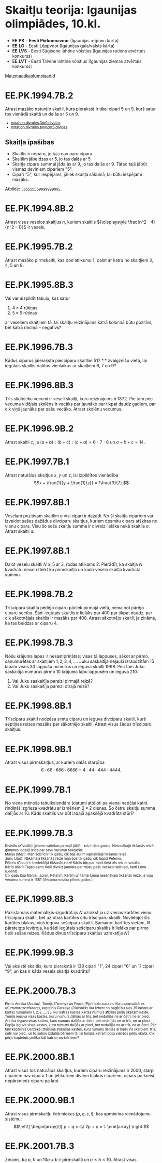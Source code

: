 # &nbsp;

<h1 style="font-size:28pt">Skaitļu teorija: Igaunijas olimpiādes, 10.kl.</h1>

* <blue>**EE.PK** - **Eesti Piirkonnavoor** (Igaunijas reģionu kārta)</blue>
* **EE.LO** - Eesti Lõppvoor (Igaunijas gala/valsts kārta)
* **EE.LVS** - Eesti Sügisene lahtine võistlus (Igaunijas rudens atvērtais konkurss)
* **EE.LVT** - Eesti Talvine lahtine võistlus (Igaunijas ziemas atvērtais konkurss)

[Matemaatikaolümpiaadid ](http://www.math.olympiaadid.ut.ee/html/index.php)





# <lo-sample/> EE.PK.1994.7B.2 

Atrast mazāko naturālo skaitli, kura pierakstā ir tikai cipari $5$ un $9$, 
kurš satur tos vienādā skaitā un dalās ar $5$ un $9$. 

<small>

* [notation.divrules.3or9.divides](#)
* [notation.divrules.pow2or5.divides](#)

</small>

<!--
questionType=Find.Min
-->


## Skaitļa īpašības

* Skaitlis ir nepāru, jo tajā nav pāru ciparu
* Skaitlim jābeidzas ar $5$, jo tas dalās ar $5$
* Skaitļa ciparu summai jādalās ar $9$, jo tas dalās ar $9$. 
Tātad tajā jābūt vismaz deviņiem cipariem "5". 
* Cipari "5", kur iespējams, jāliek skaitļa sākumā, lai 
būtu iespējami mazāks.

Atbilde: `555555559999999995`.


# <lo-sample/> EE.PK.1994.8B.2 

Atrast visus veselos skaitļus $n$, kuriem skaitlis 
${\displaystyle \frac{n^2 - 4}{n^2 - 1}}$ ir vesels.

<!--
concepts=integer-polynomials
questionType=Find.All
-->


# <lo-sample/> EE.PK.1995.7B.2

Atrast mazāko pirmskaitli, kas dod atlikumu $1$, dalot
ar katru no skaitļiem $3$, $4$, $5$ un $8$. 

<!--
concepts=primes
questionType=Find.Min
-->



# <lo-sample/> EE.PK.1995.8B.3

Vai var aizpildīt tabulu, kas satur

1. $4 \times 4$ rūtiņas
2. $5 \times 5$ rūtiņas

ar veseliem skaitļiem tā, lai skaitļu reizinājums katrā kolonnā 
būtu pozitīvs, bet katrā rindiņā – negatīvs?

<!--
genre=fill-in-table
questionType=ProveDisprove.Exists
-->








# <lo-sample/> EE.PK.1996.7B.3

Kādus ciparus jāieraksta piecciparu skaitlim $517\ast\ast$ 
zvaigznīšu vietā, lai iegūtais skaitlis dalītos vienlaikus
ar skaitļiem $6$, $7$ un $9$?

<!--
genre=digit-manipulation
questionType=Find.All
-->


# <lo-sample/> EE.PK.1996.8B.3

Trīs skolnieku vecumi ir veseli skaitļi, kuru reizinājums ir $1872$. 
Pie tam pēc vecuma vidējais skolēns ir vecāks par jaunāko 
par tikpat daudz gadiem, par cik viņš jaunāks par pašu vecāko. 
Atrast skolēnu vecumus. 

<!--
genre=word-problem
questionType=Find.All
-->


# <lo-sample/> EE.PK.1996.9B.2

Atrast skaitli $c$, ja 
$(a+b):(b+c):(c+a)=6:7:8$ un $a+b+c=14$. 

<!--
questionType=Find.All
-->






# <lo-sample/> EE.PK.1997.7B.1

Atrast naturālus skaitļus $x$, $y$ un $z$, lai izpildītos vienādība
$$x + \frac{1}{y + \frac{1}{z}} = 1\frac{3}{7}.$$

<!--
genre=integer-equation
questionType=Find.All
-->


# <lo-sample/> EE.PK.1997.8B.1

Veselam pozitīvam skaitlim $a$ visi cipari ir dažādi. 
No šī skaitļa cipariem var izveidot sešus dažādus divciparu skaitļus, 
kuriem desmitu cipars atšķiras no vienu cipara. 
Visu šo sešu skaitļu summa ir divreiz lielāka nekā skaitlis $a$. 
Atrast skaitli $a$. 

<!--
genre=digit-manipulation
questionType=Find.All
-->


# <lo-sample/> EE.PK.1997.8B.1

Dalot veselu skaitli $N \geq 5$ ar $3$, 
rodas atlikums $2$. Pierādīt, ka skaitļa $N$
kvadrātu nevar izteikt kā pirmskaitļa un 
kāda vesela skaitļa kvadrāta summu.

<!--
concepts=primes
questionType=Prove.Other
-->


# <lo-sample/> EE.PK.1998.7B.2

Trīsciparu skaitļa pēdējo ciparu pārliek pirmajā vietā, nemainot
pārējo ciparu secību. Šādi iegūtais skaitlis ir lielāks par $400$ 
par tikpat daudz, par cik sākotnējais skaitlis ir mazāks par $400$. 
Atrast sākotnējo skaitli, ja zināms, ka tas beidzas ar ciparu $4$. 

<!--
genre=digit-manipulation
questionType=Find.All
-->


# <lo-sample/> EE.PK.1998.7B.3

Nošu krājuma lapas ir nesastiprinātas; visas tā lappuses,
sākot ar pirmo, sanumurētas ar skaitļiem $1,2,3,4,\ldots$. 
Juku saskaitīja nejauši izraudzītām $15$ lapām visus
$30$ lappušu numurus un ieguva skaitli $1998$. 
Pēc tam Juku saskaitīja numurus pirmo $10$ krājuma lapu 
lappusēm un ieguva $210$. 

1. Vai Juku saskaitīja pareizi pirmajā reizē? 
2. Vai Juku saskaitīja pareizi otrajā reizē?


<!--
concepts=arithmetic-progression
questionType=ProveDisprove.Exists
-->



# <lo-sample/> EE.PK.1998.8B.1

Trīsciparu skaitlī nodzēsa simtu ciparu un ieguva divciparu skaitli, kurš 
septiņas reizes mazāks par sākotnējo skaitli. Atrast visus šādus 
trīsciparu skaitļus. 

<!--
genre=digit-manipulation
questionType=Find.All
-->


# <lo-sample/> EE.PK.1998.9B.1

Atrast visus pirmskaitļus, ar kuriem dalās starpība
$$6 \cdot 66 \cdot 666 \cdot 6666 - 
4 \cdot 44 \cdot 444 \cdot 4444.$$

<!--
concepts=primes
questionType=Find.All
-->



# <lo-sample/> EE.PK.1999.7B.1

No viena mēneša tabulkalendāra (datumi attēloti pa vienai nedēļai katrā rindiņā)
izgrieza kvadrātu ar izmēriem $2 \times 2$ dienas.
Šo četru skaitļu summa dalījās ar $16$. Kāds skaitlis var 
būt labajā apakšējā kvadrāta stūrī?

<!--
genre=fill-in-table
questionType=Find.All
-->



# <lo-sample/> EE.PK.1999.7B.3

<div style="font-size:80%">

Kivisillu (*Kivisilla*) ģimene satiekas pirmajā jūlijā - reizi trijos gados. 
Nesenākajā tikšanās reizē ģimenes locekļi teica par savu vecumu sekojošo:  
Marija (*Mari*): Man šobrīd ir tik gadu, cik bija Jurim iepriekšējā tikšanās reizē.  
Juris (*Jüri*): Nākamajā tikšanās reizē man būs tik gadu, cik tagad Pēterim.  
Pēteris (*Peeter*): Iepriekšējā tikšanās reizē Kārlis bija par mani tieši trīs 
reizes vecāks.  
Kārlis (*Karl*) Tagad esmu tieši divreiz jaunāks par mūsu pašu vecāko radinieci, 
tanti Lēnu (*Leena*).  
Cik gadu bija Marijai, Jurim, Pēterim, Kārlim un tantei Lēnai nesenākajā tikšanās reizē, 
ja viņu vecumu summa ir $165$? (Vecumu nosaka pilnos gados.)

</div>

<!--
genre=word-problem
questionType=Find.All
-->


# <lo-sample/> EE.PK.1999.8B.3

Pazīstamais matemātiķis-izgudrotājs $N$ uzrakstīja uz vienas 
kartītes vienu trīsciparu skaitli, bet uz otras kartītes citu 
trīsciparu skaitli. Novietojot šīs kartītes blakus, viņš 
ieguva sešciparu skaitli. Samainot kartītes vietām, $N$ pārsteigts
ievēroja, ka šādi iegūtais sešciparu skaitlis ir lielāks par pirmo 
tieši sešas reizes. Kādus divus trīsciparu skaitļus uzrakstīja $N$? 

<!--
genre=digit-manipulation
questionType=Find.All
-->


# <lo-sample/> EE.PK.1999.9B.3

Vai eksistē skaitlis, kura pierakstā ir 
$138$ cipari "1", $24$ cipari "6" 
un $11$ cipari "9", un kas ir kāda vesela 
skaitļa kvadrāts?

<!--
questionType=ProveDisprove.Exists
-->



# <lo-sample/> EE.PK.2000.7B.3

<div style="font-size:80%">

Pirms Annika (*Annika*), Tomijs (*Tommy*) 
un Pepija (*Pipi*) aizbrauca no Kurunuruvutisāres 
(*Kurrunurruvutisaare*), 
kapteinis Garzeķe (*Pikksukk*) lika iznest no bagātību alas
$35$ kastes ar kārtas numuriem $1,2,3,\ldots,35$, 
kur katras kastes kārtas numurs atbilda pērļu skaitam kastē. 
Tomijs ieguva visas kastes, kuru numurs dalījās ar trīs, 
bet nedalījās ne ar četri, ne ar pieci. 
Annika ieguva visas kastes, kuru numurs dalījās ar četri, 
bet nedalījās ne ar trīs, ne ar pieci. Pepija ieguva visas
kastes, kuru numurs dalījās ar pieci, bet nedalījās ne ar 
trīs, ne ar četri. Pēc tam kapteinis Garzeķe iztukšoja atlikušās
kastes, kuru numurs dalījās ar kādu no skaitļiem: 
trīs, četri vai pieci, un to saturu izdalīja bērniem tā, lai 
beigās katram būtu vienāds pērļu skaits. Cik pērļu kapteinis
pielika klāt katram no bērniem? 

</div>

<!--
genre=word-problem
questionType=Find.All
-->


# <lo-sample/> EE.PK.2000.8B.1

Atrast visus tos naturālos skaitļus, kuriem ciparu reizinājums 
ir $2000$, starp cipariem nav cipara $1$ un jebkuriem 
diviem blakus cipariem, cipars pa kreisi nepārsniedz ciparu pa labi. 

<!--
genre=string-counting
questionType=Find.All
-->


# <lo-sample/> EE.PK.2000.9B.1

Atrast visus pirmskaitļu četriniekus $(p,q,s,t)$, 
kas apmierina vienādojumu sistēmu:
$$\left\{
\begin{array}{l}
p + q = s\\
2p + q = t.
\end{array} \right.$$


<!--
concepts=primes
questionType=Find.All
-->

# <lo-sample/> EE.PK.2001.7B.3

Zināms, ka $a$, $b$ un $10a+b$ ir pirmskaitļi un $a \leq b < 10$. 
Atrast visas iespējamās reizinājuma $ab \cdot (10+b)$ vērtības. 

<!--
concepts=primes
questionType=Find.All
-->


# <lo-sample/> EE.PK.2001.8B.1

Ja Tāvi (*Taavi*) datorā ievada naturālu skaitli $n$, tad
dators sareizinās visus naturālos skaitļus no $1$ līdz $n$ 
un parādīs rezultātu uz ekrāna. Piemēram, ievadot skaitli $6$ 
dators aprēķinās reizinājumu $1 \cdot 2 \cdot 3 \cdot 4 \cdot 5 \cdot 6$
un parādīs uz ekrāna skaitli $720$. Ja atrastais reizinājums 
dalās ar $2001$, tad dators turklāt atskaņos mūziku. 
Kādu mazāko naturālo skaitli jāievada Tāvi datorā, lai dators atskaņotu mūziku? 

<!--
genre=procedure
questionType=Find.Min
-->


# <lo-sample/> EE.PK.2001.9B.1

Rēķinvedis Juris ievērojis, ka 2001.gadā viņa 
vecums kļūs vienāds ar viņa dzimšanas gada 
divkāršotu ciparu summu. Pārdomājot tālāk, viņš
izbrīnīts ievēroja, ka tas pats notiks ar viņa
māsu Jūliju, kura ir par viņu vairākus gadus jaunāka. 
Cik gadu šogad (2001.gadā) paliks Jurim un Jūlijai?

<!--
genre=word-problem
questionType=Find.All
-->


# <lo-sample/> EE.PK.2001.9B.3

Dots vesels skaitlis $k$. Pierādīt, ka, ja 
$k^2 -k$ nedalās ar $6$, tad $k^2 - k - 2$ 
dalās ar $18$. 

<!--
questionType=Prove.ForAll
-->


# <lo-sample/> EE.PK.2002.7B.1 

Trīs draugi Reins, Madis un Ahto apmeklē bibliotēkas kafejnīcu 
vienmēr 14:00, bet Reins to dara katru ceturto, Madis –
katru piekto, bet Ahto – katru sesto dienu. 
Pēdējo reizi viņi visi satikās šajā kafejnīcā pirmdien, 
2002.\ gada 7.\ janvārī. Pēc cik dienām, kurā datumā un kurā 
nedēļas dienā viņi visi satiksies kafejnīcā nākamajā reizē? 

<!--
genre=word-problem
questionType=Find.Only
-->


# <lo-sample/> EE.PK.2002.8B.1 

Skaitli $15$ var izteikt gan kā trīs, gan kā piecu 
pēc kārtas sekojošu naturālu skaitļu summu: 
$15 = 4+5+6$ un $15 = 1+2+3+4+5$.
Atrast visus tādus naturālos skaitļus, kas mazāki par $100$, 
kurus var izteikt gan kā trīs, gan kā piecu pēc kārtas sekojošu 
naturālu skaitļu summu. Pamatot, kāpēc šo skaitļu nav vairāk. 

<!--
concepts=arithmetic-progression
questionType=Find.All,NoteOnProof
-->


# <lo-sample/> EE.PK.2003.7B.3 

Uzvarošie numuri loterijā ir četri divciparu pirmskaitļi 
$\overline{AB}$, $\overline{BC}$, $\overline{CD}$ un 
$\overline{DA}$. Atrast šos uzvarošos numurus, ja 
dažādiem burtiem $A$, $B$, $C$, $D$ atbilst dažādi cipari. 

<!--
genre=digit-manipulation
questionType=Find.All
-->


# <lo-sample/> EE.PK.2003.8B.1 

Doti trīs skaitļi, kuru summa ir $49$. Ja vienam no tiem 
pieskaita $3$, no otra atņem $3$, bet trešo reizina ar $3$, 
tad rezultāts katru reizi ir tas pats skaitlis $n$. 
Atrast trīs dotos skaitļus. 

<!--
questionType=Find.All
-->


# <lo-sample/> EE.PK.2003.8B.3 

Dārgumu krātuvē bija $N$ lādītes, kurās kopā bija pavisam 
$462$ dārgakmeņi, pie tam katrā lādītē dārgakmeņu skaits bija 
vienāds. Dārgumu krātuves kasierim vajadzēja četras tukšas
lādītes un viņš varēja izvietot četru lādīšu dārgakmeņus pa 
atlikušajām lādītēm tā, lai katrā lādītē atkal būtu vienāds skaits
dārgakeņu. Atrast visas iespējamās lādīšu skaita $N$ vērtības. 

<!--
genre=word-problem
questionType=Find.All
-->


# <lo-sample/> EE.PK.2004.7B.1 

Atrast visus tādus trīsciparu nepāru naturālus skaitļus $a$, 
kuru reizinājums ar skaitli $748$ beidzas ar cipariem $2004$.

<!--
questionType=Find.All
-->


# <lo-sample/> EE.PK.2004.8B.1 

Atrast visus tos trīsciparu naturālos skaitļus, kuri 
paši ir kāda naturāla skaitļa kvadrāti, un kuriem, 
nodzēšot simtu ciparu, paliek divciparu skaitlis, kurš 
arī ir naturāla skaitļa kvadrāts.

<!--
concepts=full-square
genre=digit-manipulation
questionType=Find.All
-->


# <lo-sample/> EE.PK.2004.8B.3 

Juris (*Jüri*) un Marija (*Mari*) dzīvo tajā pašā daudzdzīvokļu ēkā. 
Katrā ēkas stāvā atrodas $10$ dzīvokļi $1, 2, \ldots, 10$, 
otrajā stāvā dzīvokļi $11, 12, \ldots, 20$, utt. 
Zināms, ka Jura dzīvokļa stāva numurs sakrīt ar Marijas 
dzīvokļa numuru, turklāt Jura un Marijas dzīvokļu numuru summa ir $239$. 
Atrast Jura dzīvokļa numuru. 

<!--
genre=word-problem
questionType=Find.All
-->


# <lo-sample/> EE.PK.2005.7B.1 

<hgroup>

Ierakstīt katrā rūtiņā pa vienam ciparam tā, lai iegūtie divciparu 
skaitļi nesāktos ar nulli un izpildītu zemāk izklāstītos nosacījumus. 
Paskaidrot, kādē secībā tika aizpildītas rūtiņas un pamatot, 
kādēļ citu iespēju aizpildīt rūtiņas, izņemot jūsu atrastās, nav. 

</hgroup>

<hgroup>

![tabula](EE.PK.2005.7B.1.png)

Pa labi:  
(A) Skaitļa $3$ daudzkārtnis.  
(B) Trīskāršots pirmskaitlis.  

Uz leju:  
(C) Skaitļa $25$ daudzkārtnis.  
(D) Naturāla skaitļa kvadrāts.

</hgroup>


<!--
genre=fill-in-table
questionType=Find.All
-->



# <lo-sample/> EE.PK.2005.8B.1 

<hgroup style="font-size:80%">

Ierakstīt katrā rūtiņā pa vienam ciparam tā, lai iegūtie trīsciparu 
skaitļi nesāktos ar nulli un izpildītu zemāk izklāstītos nosacījumus. 
Paskaidrot, kādē secībā tika aizpildītas rūtiņas un pamatot, 
kādēļ citu iespēju aizpildīt rūtiņas, izņemot jūsu atrastās, nav.

![tabula](EE.PK.2005.8B.1.png)

</hgroup>

<hgroup style="font-size:80%">

Pa labi:  
(A) Naturāla skaitļa kvadrāts, kas dalās ar $5$.   
(B) Skaitlis, kas dalās ar $5$ un ar $6$.   
(C) Skaitlis, kura visi cipari ir nepāru, un ciparu summa vienāda ar $11$. 

Uz leju:  
(D) Skaitlis, kurš par $222$ lielāks par vienīgo trīsciparu dalītāju skaitlim $2005$.  
(E) Skaitlis, kura divi cipari ir pāru, un kurš, dalot ar $4$, dod atlikumu $1$.  
(F) Skaitlis, kas dalās ar $3$. 

</hgroup>

<!--
genre=fill-in-table
concepts=full-square,sum-of-digits
questionType=Find.All
-->



# <lo-sample/> EE.PK.2006.7B.3 

Paroles izveidošanai Keita (*Keit*) paņēma divus pēdējos 
ciparus savam dzimšanas gadam $1992$ un pievienoja tiem sākumā 
kā pirmo ciparu savas dzimšanas datumu, bet beigās kā 
pēdējo ciparu - savas dzimšanas mēneša numuru. 
Iegūtais četrciparu skaitlis dalījās ar viņas abu brāļu 
vecumiem, bet nedalījās ar māsas vecumu. 
Vienam Keitas brālim ir $2$ gadi, otram $9$ gadi, bet māsai $7$ gadi. 
Atrast visas iespējas, kāds var būt Keitas dzimšanas mēnesis un datums. 

<!--
genre=string-counting
questionType=Find.All
-->


# <lo-sample/> EE.PK.2006.8B.3 

Līa (*Liia*) izvēlējusies paroli, kas sastāv no četriem 
dažādiem cipariem; un, saskaitot katrus trīs no tiem, 
iegūst pirmskaitli. No kādiem cipariem sastāv Līas parole? 

<!--
genre=string-counting
concepts=primes
questionType=Find.All
-->


# <lo-sample/> EE.PK.2007.7B.1 

Ozoliņu (*Tammel*) ģimenē šis gads ir īpašs sekojošā nozīmē: 
gada beigu brīdī katra ģimenes locekļa vecums ir divciparu 
vesels skaitlis, kurš tieši $7$ reizes lielāks par savu ciparu summu. 
Atrast visu ģimenes locekļu dzimšanas gadus [pieņemot, ka pašreizējais
gads ir 2007.g.], ja ģimenes locekļu vecumi ir visi skaitļi 
ar minēto īpašību. 

<!--
genre=word-problem
questionType=Find.All
-->


# <lo-sample/> EE.PK.2007.8B.1 

Voldemārs (*Volli*) uzrakstīja uz tāfeles naturālu skaitli. 
Viņš to pareizināja ar $9$ un nodzēsa reizinājuma pēdējo ciparu. 
Iegūto skaitli viņš pareizināja ar $5$ un atkal nodzēsa 
reizinājuma pēdējo ciparu. Atrast visus naturālos skaitļus, 
ko Voldemārs varēja uzrakstīt pašā sākumā. 

<!--
genre=digit-manipulation
questionType=Find.All
-->


# <lo-sample/> EE.PK.2008.7B.2 

Atrast visus tos skaitļus, kuriem gan pats skaitlis, gan arī skaitlis, 
kas iegūts samainot ciparu secību uz pretējo, ir trīsciparu un 
dalās gan ar $4$, gan ar $9$. 

<!--
genre=digit-manipulation
questionType=Find.All
-->


# <lo-sample/> EE.PK.2008.8B.2 

Perts (*Pärt*) uzrakstīja uz papīra $5$ pozitīvus veselus skaitļus, 
kas visi mazāki par $150$. Izrādījās, ka katrs skaitlis ir pusotru reizi lielāks 
par iepriekšējo. Kādus skaitļus Perts uzrakstīja uz papīra?

<!--
concepts=geometric-progression
questionType=Find.All
-->



# <lo-sample/> EE.PK.2009.7B.2 

Skaitļi $\overline{ab4}$, $\overline{b03}$, $\overline{b3c}$ un $\overline{ba1}$
– ir četri trīsciparu skaitļi augošā secībā, 
turklāt jebkuru divu blakusesošu skaitļu starpība ir viena un tā pati. 
Atrast ciparus $a$, $b$ un $c$.  
*Piezīme.* Pieraksts $\overline{xyz}$ apzīmē skaitli, kura cipari, lasot no 
kreisās uz labo pusi, ir $x$, $y$, un $z$.

<!--
genre=digit-manipulation
questionType=Find.All
-->



# <lo-sample/> EE.PK.2009.8B.2 

Doti $a$, $b$, $c$, $d$, $e$ un $f$ – dažādi skaitļi 
no saraksta $0$, $1$, $2$, $3$, $4$, $5$, $6$, $7$, $8$, $9$. 
Zināms, ka $a \cdot b = c \cdot d \cdot e \cdot f$. Atrast iespējamās 
vērtības summai $a + b + c + d + e + f$.

<!--
questionType=Find.All
-->

















# <lo-sample/> EE.PK.2010.7B.1 

Divciparu skaitlim pieskaitīja trīsciparu skaitli un rezultātā 
ieguva četrciparu skaitli. Visi šie trīs skaitļi ir ar šādu īpašību:
tos nolasot no kreisās uz labo pusi, kā arī no labās uz kreiso pusi, 
iegūstam vienu un to pašu skaitli. Atrast visus šādus skaitļu trijniekus. 

<!--
genre=digit-manipulation
questionType=Find.All
-->


# <lo-sample/> EE.PK.2010.8B.1 

Nodzēšot vienu ciparu trīsciparu skaitlī, iegūst divciparu skaitli, 
kuru saskaitot ar sākotnējo trīsciparu skaitli, summa ir $221$. 
Atrast visus trīsciparu skaitļus ar šo īpašību. 

<!--
genre=digit-manipulation
questionType=Find.All
-->






# <lo-sample/> EE.PK.2010.10.5

Pierādīt, ka jebkuram veselam $n \geq 3$ atradīsies tāds $n$-ciparu
skaitlis, kurš ir vesela skaitļa kvadrāts, un, pierakstot tam sākumā 
ciparu 1, arī rodas kāda vesela skaitļa kvadrāts.


<small>

* [misc.beginatend](#)
* [misc.experiment](#)
* [notation.algor.square5](#)
* [notation.dec.numdigits.square](#)
* [alg.factorize.sqdiff](#)

</small>

<!--
ru=
Доказать, что для каждого целого числа $n \geq 3$ найдётся такое $n$-значное
число, которое является квадратом целого числа и при добавлении в его
начало цифры 1 также получится квадрат некоторого целого числа.
-->

<!--
concepts=full-square
questionType=Prove.ForAll
-->


## Vienādojumu sistēmas

* Ja $n=3$, var aplūkot pilnus kvadrātus, kas satur četrus ciparus un
sākas ar "1": $32^2=1024$, $33^2 = 1089$, $34^2 = 1156$ un 
$35^2 = 1225$. Tas arī ir pirmais skaitlis, kuram nometot pirmo ciparu 
iegūst kvadrātu: $225 = 15^2$. 
* Redzam arī, ka $35^2 - 15^2 = (35-15)(35+15)=20\cdot 50 = 1000$. 
* Nākamā sistēmiņa: $a+b=200$, $a-b=50$. Tātad 
$$a = 125,\;\; b = 75,\;\;125^2 - 75^2=10000.$$


## Algebriskās identitātes

* Skaitļus $15$, $35$, $75$, $125$ u.c. var ātri kāpināt kvadrātā:

$75^2 = 5625$, jo $7 \cdot 8 = 56$.  
$125^2 = 15625$, jo $12 \cdot 13 = 156$.







# <lo-sample/> EE.PK.2011.7B.1 

Aplūkosim naturālus skaitļus, kuriem izpildās sekojoši nosacījumi:

1. visi skaitļa cipari ir atšķirīgi un novietoti augošā secībā
no kreisās uz labo pusi;
2. skaitlis nesatur ciparu $5$;
3. skaitļa ciparu summa dalās ar $5$. 

Vai eksistē šos noteikumus apmierinoši 

<div class="enum-a">

1. sešciparu skaitļi;
2. septiņciparu skaitļi?

</div>

Ja tādi eksistē, tad atrast mazāko un lielāko tādu skaitli; 
ja neeksistē, tad pamatot, kāpēc. 

<!--
questionType=Find.Min,Find.Max,Prove.NotExists
-->



# <lo-sample/> EE.PK.2011.8B.3 

Vienu cipars naturālu skaitļu $n$ un $n+2$ reizinājumā vienāds ar $4$. 

1. Atrast šī reizinājuma visas iespējamās desmitu cipara vērtības.
2. Atrast mazāko un lielāko skaitli $n$, kuram izpildās uzdevuma nosacījums, 
un kuram skaitļu $n$ un $n+2$ reizinājums ir četrciparu skaitlis. 

<!--
questionType=Find.All,Find.Min,Find.Max
-->



# <lo-sample/> EE.PK.2011.10.3

Matemātikas stundā Jüri dalīja naturālu skaitli $n$ ar naturālu 
skaitli $m$, iegūstot dalījumu un atlikumu.  
a) Pierādīt, ka, ja dalījums un atlikums ir savā starpā vienādi, 
tad $n$ dalās ar $m+1$.  
b) Vai izpildās arī apgrieztais apgalvojums: Vienmēr, kad skaitlis
$n$ dalās ar $m+1$, tad dalījums un atlikums, ja $n$ dala ar $m$, ir 
savā starpā vienādi? 

<small>

* [mod.rem.expr](#)
* [mod.rem.values](#)

</small>

<!--
ru=
На уроке математики Юра должен был поделить положительное целое
число $n$ на положительное целое число $m$, чтобы найти частное и остаток.
а) Доказать, что если найденные частное и остаток равны между собой,
то число n делится на число m + 1.
б) Выполняется ли обратное утверждение: всегда, когда число n делится 
на число m + 1, частное и остаток при делении числа n на число
m равны между собой?
-->

<!--
questionType=Prove.ForAll,ProveDisprove.ForAll
-->

## Algebriski pateikts apgalvojums par atlikumu

Ja $n$ dalot ar $m$ rezultāts ir $a$ un atlikums ir $a$, tad
$$n = am + a$$
jeb $n = a(m+1)$. Redzam, ka $n$ dalās ar $(m+1)$. 

Otrā virzienā secināt nevar, jo var gadīties, ka $a\geq m$, bet
atlikumi, dalot ar $m$ var būt tikai no kopas $\{ 0,\ldots,m-1 \}$.

Teiksim, $n = 100$, $m=4$. Tad $100$ dalās ar $m+1= 5$. 
Bet dalījums ($100$ dalot ar $4$) ir $25$, bet atlikums ir $0$
un $0 \neq 25$. 






# <lo-sample/> EE.PK.2012.7B.3 

Saskaitīšanas piemērā 
$$KAKS + KOLM = VIIS$$
dažādiem burtiem atbilst dažādi cipari, bet vienādiem burtiem – 
vienādi cipari. Atrast lielāko četrciparu skaitli, kurš var atbilst 
vārdam $VIIS$. 

<!--
genre=cryptarithm
questionType=Find.Max
-->


# <lo-sample/> EE.PK.2012.8B.2 

Atrast visus trīsciparu naturālos skaitļus, kuri dalās ar $4$, $5$ un $6$, 
bet nedalās ar skaitļiem $7$, $8$ un $9$. 

<!--
questionType=Find.All
-->




# <lo-sample/> EE.PK.2012.10.4

Cik ir veselu skaitļu komplektu $(a, b, c)$, 
kuri apmierina vienādojumu $(a + b)(b + c)(c + a) = 123456789$?

<small>

* [notation.divrules.2or5or10.divides](#)
* [mod.parity.cases](#)

</small>

<!--
ru=
Сколько существует комплектов целых чисел $(a, b, c)$, 
которые удовлетворяют уравнению $(a + b)(b + c)(c + a) = 123456789$?
-->

<!--
genre=integer-equation
questionType=Find.Count
-->

## Dalāmības pazīmes

* $123456789$ ir nepāru skaitlis (pēdējais cipars)
* $123456789$  arī dalās ar $9$ (ciparu summa)

Ko var secināt par reizinājumu $(a+b)(b+c)(c+a)$? 

* Izdevīgāk lietot pazīmes, ka reizinājums ar kaut ko *nedalās* 
(jo tad neviens reizinātājs nedalās). 

## Paritāte

Ja $(a + b)(b + c)(c + a)$ ir nepāru skaitlis, tad 

* $a$ un $b$ ir atšķirīga paritāte
* $b$ un $c$ ir atšķirīga paritāte
* $c$ un $a$ ir atšķirīga paritāte

Iegūta pretruna: Ja $a$ ir pāru, tad $b$ ir nepāru, tad $c$ ir pāru, tad $a$ ir nepāru utml.





# <lo-sample/> EE.PK.2013.8B.1 

Doti seši pirmskaitļi $a$, $b$, $c$, $d$, $e$ un $f$, kuru reizinājums 
ir pāru skaitlis. Zināms, ka skaitlis $c$ lielāks par skaitli $d$, bet
mazāks par skaitli $b$. Skaitlis $e$ ir lielāks par skaitli $d$, bet 
skaitlis $f$ ir mazāks par skaitli $a$. Skaitlis $c$ ir lielāks par skaitli $e$, 
bet skaitlis $b$ ir mazāks par skaitli $f$. Atrast visus šos skaitļus, ja 
lielākais no tiem vienāds ar $23$, bet skaitļi $a+d$ un $a-d$ nedalās ne ar 
vienu no dotajiem pirmskaitļiem. 

<!--
questionType=Find.All
-->





# <lo-sample/> EE.PK.2013.10.3

Atrast mazāko naturālo skaitli $n$, kuram starp jebkuriem $n$
veselu skaitļu kvadrātiem atradīsies divi tādi, kuru starpība
dalās ar $10$. 

<small>

* [mod.expr.square](#)
* [misc.exhaustive](#)
* [misc.extreme.pigeonhole](#)

</small>

<!--
ru=
Найти наименьшее натуральное число $n$, при котором среди любых n
квадратов целых чисел найдутся два таких, разность которых делится
на $10$.
-->

<!--
concepts=full-square
questionType=Find.Min
-->



## Dirihlē princips

* Ievērojam, ka skaitļa kvadrāta atlikums, dalot ar $10$, atkarīgs tikai no paša skaitļa atlikuma.
* Pārbaudām pilno kvadrātu atlikumus:

<table>
<tr><th>$x$</th><td>1</td><td>2</td><td>3</td><td>4</td><td>5</td><td>6</td><td>7</td><td>8</td><td>9</td><td>10</td></tr>
<tr><th>$x^2$</th><td>1</td><td>4</td><td>9</td><td>16</td><td>25</td><td>36</td><td>49</td><td>64</td><td>81</td><td>100</td></tr>
<tr><th>$x^2\;\mbox{mod}\;10$</th><td>1</td><td>4</td><td>9</td><td>6</td><td>5</td><td>6</td><td>9</td><td>4</td><td>1</td><td>0</td></tr>
</table>

* Starp šiem atlikumiem ir seši atšķirīgi: $1,4,9,6,5,0$.
* Ja izvēlas septiņus, tad divi sakritīs (Dirihlē princips). 









# <lo-sample/> EE.PK.2014.7B.1 

Dotajā reizināšanas piemērā atrast burtiem atbilstošos ciparus, 
ja dažādiem burtiem atbilst dažādi cipari. 

![rebuss](EE.PK.2014.7B.1.png)


<!--
genre=cryptarithm
questionType=Find.All
-->



# <lo-sample/> EE.PK.2014.8B.1 

Uz tāfeles uzrakstīta izteiksme $m(m + n)(m + 3n)$.

1. Vai dotās izteiksmes vērtība vienmēr būs pāru skaitlis, 
ja $m$ un $n$ ir veseli pozitīvi skaitļi? 
2. $17$-gadīgā Pille šorīt ievēroja, ka ievietojot skaitļu 
$m$ un $n$ vietā kaut kādā secībā viņas vecumu un viņas jaunākā 
brāļa vecumu pilnos gados, tad izteiksmes vērtība būs vienāda 
ar to gadu, kurā jaunākais brālis iemācījās peldēt. Cik šobrīd 
gadu jaunākajam Pilles brālim?


<!--
genre=word-problem
questionType=ProveDisprove.ForAll,Find.All
-->




# <lo-sample/> EE.PK.2014.10.3

Vienādmalu trijstūra virsotnēs ierakstīti naturāli skaitļi $14$, $20$ un $n$. 
Jebkuru divu virsotņu skaitļu reizinājums dalās ar skaitli trešajā virsotnē. 
Atrast visas iespējamās $n$ vērtības.

<small>

* [div.common.lcm](#)
* [div.common.lcm.mult](#)
* [misc.exhaustive](#)

</small>

<!--
ru=
В вершины равностороннего треугольника записаны положительные целые числа 14, 20 и $n$. 
Произведение чисел любых двух вершин делится на
число в третьей вершине. Найти все возможные значения числа $n$.
-->

<!--
questionType=Find.All
-->



## Par mazāko kopīgo dalāmo

* Prasības: $14 \cdot 20$ dalās ar $n$, $14n$ dalās ar $20$, $20n$ dalās ar $14$
* $n$ ir $280$ dalītājs, vienlaikus $n$ dalās ar $2$, $5$, $7$. 
* Tātad $n = 2 \cdot 5 \cdot 7 k = 70k$, kas ir $280$ dalītājs.
* Trīs $n$ vērtības: $(70, 140, 280)$. 









# <lo-sample/> EE.PK.2015.8B.1 

Skaitli $2015$ var izteikt kā divu tādu naturālu skaitļu summu, 
no kuriem pirmo skaitli iegūst, ja otrajā skaitlī nodzēš pēdējo ciparu. Atrast visus 
šādus naturālu skaitļu pārus. 

<!--
genre=digit-manipulation
questionType=Find.All
-->



# <lo-sample/> EE.PK.2015.10.3

(а) Zināms, ka $x^2 − y^2 = 100$, kur $x$ и $y$ ir naturāli skaitļi. Atrast izteiksmes 
$x − y$ mazāko iespējamo vērtību.  
(b) Tas pats jautājums, ja $x$ un $y$ ir veseli skaitļi.

<small>

* [alg.factorize.sqdiff](#)
* [mod.parity.cases](#)
* [misc.exhaustive](#)
* [alg.linear](#)

</small>

<!--
ru=
а) Известно, что $x^2 − y^2 = 100$, где $x$ и $y$ − натуральные числа. Найти
наименьшее возможное значение выражения $x − y$.  
б) Тот же вопрос, при условии, что $x$ и $y$ − целые числа
-->

<!--
genre=optimization
questionType=Find.Min
-->


## Dalīšana reizinātājos

1. $x^2 - y^2$ dalās reizinātājos: $(x-y)(x+y)$. Lai iegūtu $100$, 
gan $x-y$, gan $x+y$ ir $100$ dalītāji.
2. $x-y$ un $x+y$ ir vienāda paritāte; lai reizinājums būtu $100$, 
tie abi ir pāru skaitļi. 
3. Aplūkojam visus gadījumus, kā $100$ var izteikt kā divu pāru 
skaitļu reizinājumu: 
$$2 \cdot 50 = 10 \cdot 10 = (-2) \cdot (-50) = (-10) \cdot (-10)$$
4. Citi veidi: $1 \cdot 100$, $4 \cdot 25$ vai $5 \cdot 20$ neder, 
jo reizinātāju paritātes ir dažādas - neeksistēs veselos skaitļos atrisinājumi
lineāru vienādojumu sistēmai  $x-y=1$ un $x+y=100$ utml.


# <lo-sample/> EE.PK.2015.10.6

Vai eksistē tāds naturāls skaitlis $n$, ka vairāk nekā pusei 
veselo skaitļu no $1$ līdz $n$ ciparu summa ir pāru skaitlis?

<small>

* [seq.define](#)
* [misc.experiment](#)
* [misc.induction](#)

</small>

<!--
ru=
Существует ли такое положительное целое число $n$, что у более половины
из целых чисел от $1$ до $n$ сумма цифр чётна?
-->

<!--
concepts=sum-of-digits
questionType=ProveDisprove.Exists
-->


## Eksperimentēšana

Definējam funkcijas:

* $N(n)$ - cik daudziem skaitļiem no $1$ līdz $n$ ciparu summa ir nepāru skaitlis
* $P(n)$ - cik daudziem skaitļiem no $1$ līdz $n$ ciparu summa ir pāru skaitlis
* $f(n) = N(n) - P(n)$ - par cik nepāru ciparu summu bija vairāk nekā
pāru ciparu summu skaitļiem intervālā $[1;n]$.

**Apgalvojums:** Visiem $n$ ir spēkā $f(n) \geq 0$. T.i. vienmēr $N(n) \geq P(n)$. 

## Induktīvā pāreja

Aplūkojam $f(n)$ vērtības dažiem pirmajiem $n$: 

<table>
<tr>
<th>$n$</th><td>1</td><td>2</td><td>3</td><td>4</td></tr>
</tr>
<tr>
<th>$f(n)$</th><td>1</td><td>0</td><td>1</td><td>0</td></tr>
</tr>
</table>

Tālāk - tiem $n$, kas dalās ar $10$.

<table>
<tr>
<th>$n$</th><td>10</td><td>20</td><td>30</td><td>40</td></tr>
</tr>
<tr>
<th>$f(n)$</th><td>2</td><td>0</td><td>2</td><td>0</td></tr>
</tr>
</table>








# <lo-sample/> EE.PK.2016.7B.3 

Par četriem veseliem skaitļiem $a$, $b$, $c$ un $d$ zināms, ka 

1. Reizinājums $abc$ dalās ar $9$, bet ne ar $27$. 
2. Reizinājums $bcd$ dalās ar $3$, bet ne ar $9$. 
3. Reizinājums $acd$ dalās ar $9$, bet ne ar $27$. 

Kuri no dotajiem četriem skaitļiem $a$, $b$, $c$ un $d$ dalās ar $3$?

<!--
questionType=Find.All
-->


# <lo-sample/> EE.PK.2016.8B.2 

Uzņēmējam bankas kontā bija $x$ eiro un $y$ eirocenti, turklāt 
$x$ dalījās ar $7$, bet $y$ dalījās ar $3$. Pēc tam, kad viņš 
samaksāja par pirkumu $77$ eiro un $22$ eirocentus, kontā viņam 
palika $y$ eiro un $x$ centi. Cik pavisam naudas viņam tagad 
palicis bankas kontā? 

<!--
questionType=Find.All
-->



# <lo-sample/> EE.PK.2016.10.3

Vai var atrast tādus $n$ naturālus skaitļus, lai to summa 
būtu vienāda ar to mazāko kopīgo dalāmo, ja 
a) $n = 2$?  
b) $n = 3$?

<small>

* [div.alg](#)
* [div.common.lcm.frac](#)

</small>

<!--
ru=
Можно ли подобрать такие $n$ положительных целых чисел, 
чтобы их сумма равнялась их же наименьшему общему кратному, если
а) $n = 2$?  
б) $n = 3$?
-->

<!--
concepts=gcd
questionType=ProveDisprove.Exists
-->



## Pārtulkojam apgalvojumu algebriski

**Gadījums n=2:**

* Apzīmējam abu skaitļu $a,b$ mazāko kopīgo dalāmo ar $m$. 
* Tad $m = xa$ un $m = yb$. Ja nu $m=a+b$, tad $m = m/x+m/y$ jeb
$$1 = \frac{1}{x} + \frac{1}{y}.$$

Šim vienādojumam nav atrisinājumu veselos skaitļos $x,y$, 
jo nevar izvēlēties $x=y=2$ (šādā gadījumā $a=b$ un to 
MKD nebūs divreiz lielāks).

## Gadījums n=3

* Līdzīgi kā iepriekš apzīmējam $m=\mbox{MKD}(a,b,c)$. 
* Apzīmējam $m=xa$, $m=yb$, $m=zc$.
* Tad $m=a+b+c$ ir ekvivalents vienādojumam:

$$1 = \frac{1}{x} + \frac{1}{y} + \frac{1}{z}.$$

* Var izvēlēties $x=2$, $y=3$ un $z=6$. Ja $m=30$, tad
$(a,b,c)=(15,10,5)$.  
* Šis piemērs der, jo $\mbox{MKD}(15,10,5)=30$ un $15+10+5=30$.


# <lo-sample/> EE.PK.2016.10.4

Vai eksistē tāds vienādojuma 
$x^2 + y^2 + z^2 + w^2 = 3 + xy + yz + zw$,
atrisinājums, kuram $x$, $y$, $z$ un $w$ ir dažādi veseli skaitļi?

<small>

* [alg.ineq.fullsquare](#)
* [alg.ineq.equations](#)

</small>

<!--
ru=
Существует ли такое решение уравнения
$x^2 + y^2 + z^2 + w^2 = 3 + xy + y z + zw$,
при котором $x$, $y$, $z$ и $w$ различные целые числа?
-->

<!--
genre=integer-equation
questionType=ProveDisprove.Exists
-->



## Algebriski pārveidojumi nevienādībai

$$2x^2 + 2y^2 + 2z^2 + 2w^2 = 6 + 2xy + 2yz + 2zw$$
$$x^2+(x^2 - 2xy + y^2) + \ldots + (z^2 - 2zw + w^2) + w^2 = 6.$$
$$x^2 + (x - y)^2 + (y-z)^2 + (z-w)^2 + w^2 = 6.$$

Četru vai piecu nenulles pilnu kvadrātu summa nevar būt $6$, jo 
neviens no šiem kvadrātiem nevar būt $2^2$ vai lielāks. 









# <lo-sample/> EE.PK.2017.7B.1 

Vienā virknē uzrakstīti $7$ naturāli skaitļi, no kuriem pirmais 
ir $a$ un otrais $b$. Katru nākamo skaitli šajā virknē 
iegūst, saskaitot divus skaitļus, kuri ir tieši pirms viņa.

1. Atrast pēdējo skaitli virknē, izsakot to ar $a$ un $b$.
2. Atrast lielāko iespējamo $a$ vērtību, ja zināms, ka virknē pēdējais
skaitlis ir $2017$. 


<!--
concept=recurrent-sequence
questionType=Find.All,Find.Max
-->




# <lo-sample/> EE.PK.2017.8B.1 

Daļas $\frac{1}{2}$ skaitītājam atļauts pieskaitīt jebkuru skaitu divnieku, 
bet saucējam atļauts pieskaitīt jebkuru skaitu trijnieku. Vai iespējams rezultātā
iegūt daļu, kas vienāda ar

1. skaitli $\frac{3}{4}$?
2. skaitli $\frac{5}{6}$? 


<!--
questionType=ProveDisprove.Exists
-->



# <lo-sample/> EE.PK.2017.10.2

Atrast visus veselu skaitļu pārus $(x,y)$, kuriem 
$324^{x+y} = 2^{x−y} \cdot 3^{x−3} \cdot 4^{y−4}$.

<small>

* [div.pfactor.algorithm](#)
* [alg.powers.prod](#)
* [div.pfactor.expsystem](#)
* [alg.linear](#)

</small>

<!--
ru=
Найти все пары целых чисел $(x,y)$, при которых
$324^{x+y} = 2^{x−y} \cdot 3^{x−3} \cdot 4^{y−4}$.
-->

<!--
genre=integer-equation
questionType=Find.All
-->




## Dalām pirmreizinātājos

Abās vienādojuma pusēs ir daži salikti skaitļi - 
$324$ un $4$. 

1. Sadalām skaitli $324$ pirmreizinātājos:  
$324=18 \cdot 18=(2 \cdot 3^2)^2 = 2^2 \cdot 3^4.$
2. Sadalām arī $4$ pirmereizinātājos:  
$4 = 2^2$. 


## Pielīdzinām pirmskaitļu kāpinātājus

Pārrakstām uzdevuma vienādojumu: 
$$(2^2 \cdot 3^4)^{x+y} = 2^{x−y} \cdot 3^{x−3} \cdot (2^2)^{y−4}$$
$$2^{2(x+y)} \cdot 3^{4(x+y)} = 2^{x−y} \cdot 3^{x−3} \cdot 2^{2(y−4)}$$

Pielīdzinām pirmskaitļu pakāpes:

$$\left\{ \begin{array}{l}
2(x+y) = (x-y) + 2(y-4) \\
4(x+y) = x-3
\end{array}
\right.$$

## Risinām lineāru sistēmu

$$\left\{ \begin{array}{l}
x+y = -8 \\
3x+4y = -3
\end{array}
\right.$$

No pirmā vienādojuma izsaka $y=-8-x$ un ievieto otrajā:

$3x + 4(-8-x) = -32-x = -3$. Tad $(x,y)=(-29,21)$.


# <lo-sample/> EE.PK.2017.10.3

Pierādīt, ka atradīsies bezgalīgi daudz četrinieku, ko veido 
dažādi naturāli skaitļi, kuriem
$$\frac{1}{a} - \frac{1}{b} =\frac{1}{b} - \frac{1}{c} =\frac{1}{c} - \frac{1}{d}.$$

<small>

* [misc.symmetry](#)
* [misc.experiment](#)
* [seq.arithm.expr](#)
* [alg.sums.linear](#)

</small>

<!--
ru=
Доказать, что найдётся бесконечно много четвёрок различных 
целых положительных чисел $(a, b, c, d)$, при которых
$$\frac{1}{a} - \frac{1}{b} =\frac{1}{b} - \frac{1}{c} =\frac{1}{c} - \frac{1}{d}.$$
-->

<!--
questionType=Prove.Other
-->


## Papildu pieņēmumi (simetrija)

Tā kā visi skaitļi ir dažādi, tad varam ieviest apzīmējumus tā, 
ka $\frac{1}{a} > \frac{1}{b} > \frac{1}{c} > \frac{1}{d}$ un 
visas starpības ir pozitīvas. 

Ja starpības patiesībā ir negatīvas, tad aizstājam $(a,b,c,d)$ ar
pretējā secībā pārrakstītu skaitļu četrinieku $(d,c,b,a)$. 

Varam tātad pieņemt, ka $a < b < c < d$ un tad tiem 
apgrieztie skaitļi veido dilstošu aritmētisku progresiju. 

## Sākam ievietot vērtības skaitlim a

* Ja $a=2$, tad nesanāk, jo pat tuvākā starpība: $\frac{1}{2}-\frac{1}{3}$
jeb aritmētiskās progresijas diference ir $1/6$ un no $\frac{1}{2}$ to 
nevar atņemt trīsreiz, lai rezultāts joprojām būtu pozitīvs.
* Ja $a=3$, tad sanāk progresija: 
$$\frac{1}{3},\frac{1}{4},\frac{1}{6},\frac{1}{12}$$

## Izmantojam linearitāti

Eksistējošu atrisinājumu var piereizināt
ar vienu un to pašu skaitli $m$: 

No 
$$\frac{1}{a} - \frac{1}{b} =\frac{1}{b} - \frac{1}{c} =\frac{1}{c} - \frac{1}{d}.$$
izriet, ka arī
$$\frac{1}{ma} - \frac{1}{mb} =\frac{1}{mb} - \frac{1}{mc} =\frac{1}{mc} - \frac{1}{md}.$$

## Atbildes

Tātad bez $(a,b,c,d)=(3,4,6,12)$ var ņemt arī 
$(a,b,c,d)=(6,8,12,24)$, utt.

Eksistē arī citādas atbildes, kuras uz $(3,4,6,12)$ vai tā 
daudzkārtņiem reducēt nevar. 


# <lo-sample/> EE.PK.2018.10.3

Mari iedomājās naturālu skaitli. Pareizinot šo skaitli ar $4$, 
viņa ieguva kādu trīsciparu skaitli. Bet, pareizinot sākotnējo 
skaitli ar $3$ un pārceļot rezultāta pēdējo ciparu uz sākumu, 
negaidīti ieguva tādu pašu trīsciparu skaitli. 
Atrast visas iespējamās vērtības Mari iedomātajam skaitlim. 

<small>

* [alg.equation](#)
* [notation.dec.combine.poly](#)
* [misc.exhaustive](#)

</small>

<!--
Маша задумала одно натуральное число. Умножив это число на 4, 
она получила какое-то трёхзначное число. А когда она умножила первоначальное 
число на 3 и переставила последнюю цифру результата в его начало,
то неожиданно получила то же самое трёхзначное число. 
Найти все возможные значения задуманного Машей числа.
-->

<!--
genre=digit-manipulation
questionType=Find.All
-->


## Vienādojuma sastādīšana

* $x$ ... tāds bija Mari iedomātais skaitlis. 
* Tad $3x=\overline{abc}$ un $4x=\overline{cab}$. 
* No desmitkāršota $4x=\overline{cab}$ atņemsim 
 $3x=\overline{abc}$ (lai $a$ un $b$ noīsinātos). 

$$40x - 3x = \overline{cab0}-\overline{abc}=\overline{c000} - c = 999\cdot{}c.$$

Iegūstam, ka $37x = 999c$ jeb $x = 27c$, kur $c$ ir cipars. 

## Gadījumu pārlase

* Cipars $c \neq 0$, jo citādi 
$\overline{cab}$ nebūtu trīsciparu. 
* Cipars $c \neq 1$, jo $3 \cdot 27 = 81$ nav trīsciparu.
* Astoņas citas vērtības $c=2,3,4,5,6,7,8,9$ der. 

Apkopojam tabulā $x=27c$, $3x$ un $4x$:

<table>
<tr>
<th>$x$</th><td>54</td><td>81</td><td>108</td><td>135</td><td>162</td><td>189</td><td>216</td><td>243</td>
</tr>
<tr>
<th>$3x$</th><td>162</td><td>243</td><td>324</td><td>405</td><td>486</td><td>567</td><td>648</td><td>729</td>
</tr>
<tr>
<th>$4x$</th><td>216</td><td>324</td><td>432</td><td>540</td><td>648</td><td>756</td><td>864</td><td>972</td>
</tr>
</table>

Pēdējā rindiņā skaitļi iegūstami, pārceļot priekšpēdējās rindiņas skaitlim 
pēdējo ciparu uz sākumu.








# <lo-sample/> EE.PK.2019.7B.1

Sven's uzrakstījis burtnīcā skaitļus $2, 3, 5, 7, 8, 10, 11$ 
tādā secībā, ka pirmo četru skaitļu summa vienāda ar pēdējo 
četru skaitļu summu. Kurš skaitlis
var būt uzrakstīts vidū? Atrast visas iespējas.

<!--
ru=
Саша записывает числа $2, 3, 5, 7, 8, 10, 11$ в тетрадку в 
таком порядке, что сумма первых четырёх чисел равна сумме 
последних четырёх чисел. Найти все возможности, 
какое число может быть записано посередине.
-->

<!--
questionType=Find.All
-->


# <lo-sample/> EE.PK.2019.8B.1


Esta izvēlējās divus naturālus skaitļus. Vienu no tiem viņa pareizināja 
ar $20$, bet otru – ar $19$. Iegūto reizinājumu summa vienāda ar $292$. 
Atrast visas iespējas, kādi var būt Estas izvēlētie skaitļi.

<!--
Элла выбрала два натуральных числа. Одно из них она умножила на $20$,
а другое – на $19$. Сумма полученных произведений равна $292$. Найти все
возможности, чему могут быть равны два задуманных числа Эллы.
-->

<!--
genre=integer-equation
questionType=Find.All
-->





# <lo-sample/> EE.PK.2019.10.3

Cik ir tādu veselu negatīvu skaitļu pāru $(a,b)$, 
kas apmierina vienādību $22a + 15b = 2019$?

<small>

* [misc.extreme.param](#)
* [mod.expr.sum](#)
* [misc.experiment](#)
* [seq.arithm.mod.gaps](#)

</small>

<!--
ru=
Сколько найдётся пар неотрицательных целых чисел $(a, b)$, 
удовлетворяющих равенству $22a + 15b = 2019$?
-->

<!--
genre=integer-equation
concepts=linear-expression
questionType=Find.Count
-->


## Lielākā iespējamā a vērtība

Iedomāsimies, ka vispirms vēlamies atrast lielāko 
iespējamo $a$ un mazāko $b$. T.i. cik reizes saskaitāmo 
$22$ var iekļaut garajā summā, kas ir $2019$. 

$$2019:22\;=\;91,\,\mbox{Atl.}17$$

* Acīmredzot, $17$ nedalās ar $15$, t.i. pie $a=91$ vienādojumu 
atrisināt nevar. 
* Pakāpeniski samazinām $a$ par $k=1,2,\ldots$.
* Gaidām brīdi, kad $17+22k$ jeb $17+7k$ dalās ar $15$. 
* Pie $k=4$ izteiksme $17 + 7\cdot{}4=17+28=45$ dalās ar $15$.
* Tātad, $a=91$ jāsamazina par $4$, t.i. der $a=87$. 

## 2 pretējas aritmētiskas progresijas

Pirmais atrisinājums ir $(a,b)=(87,7)$, jo 
$$87\cdot{}22+7\cdot{}15=2019$$. 

* Aritmētiskajā progresijā $c_k=2019-15k$ katrs $22$-tais loceklis
dalās ar $22$, jo diference $-15$ ir savstarpējs pirmskaitlis ar $22$. 
* Tātad, der $b=7,29,51,\ldots$ savukārt $a$ vērtībai (ja $b$ pieaug
par $22$) ir jāsamazinās par $15$, lai summa nemainītos. 
* Iegūstam atrisinājumus $(a;b)$:
$$(87;7),\;(72;29),\;(57;51),\;(42;73),\;(27;95),\;(12;117).$$



